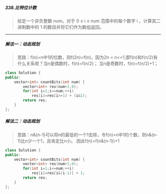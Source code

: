 ##### 338.比特位计数
> 给定一个非负整数 num。对于 0 ≤ i ≤ num 范围中的每个数字 i ，计算其二进制数中的 1 的数目并将它们作为数组返回。
***
##### 解法一：动态规划
> 思路：f(n)=n中1的位数，则f(2n)=f(n)，因为2n = n<<1;那f(n)和f(n/2)有什么关系呢？当n是偶数时，f(n)=f(n/2)；
> 当n是奇数时，f(n)=f(n/2)+1；
```c++
class Solution {
public:
    vector<int> countBits(int num) {
        vector<int> res(num+1,0);
        for(int i=1;i<=num;++i)
            res[i]=res[i>>1] + (i&1);
        return res;
    }
};
```
##### 解法二：动态规划
> 思路：n&(n-1)可以将n的最低的一个1去除，令f(n)=n中1的个数，则n&(n-1)比n少一个1，且肯定比n小。
> 因此f(n)=f(n&(n-1))+1
```c++
class Solution {
public:
    vector<int> countBits(int num) {
        vector<int> res(num+1,0);
        for(int i=1;i<=num;++i)
            res[i]=res[i&(i-1)] + 1;
        return res;
    }
};
```
